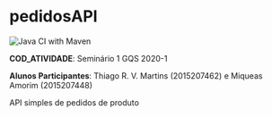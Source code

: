 # pedidosAPI
![Java CI with Maven](https://github.com/thiagomini/pedidosAPI/workflows/Java%20CI%20with%20Maven/badge.svg)



**COD_ATIVIDADE**: Seminário 1 GQS 2020-1
 
**Alunos Participantes**:
Thiago R. V. Martins (2015207462) e Miqueas Amorim (2015207448)



API simples de pedidos de produto

